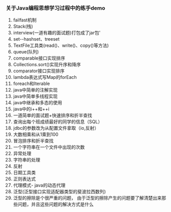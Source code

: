 ### 关于Java编程思想学习过程中的练手demo
1. failfast机制
2. Stack(栈)
3. interview(一道有趣的面试题)打包成了jar包'
4. set--hashset、treeset
5. TextFile工具类(read()、write()、copy()等方法)
6. queue(队列)
7. comparable接口实现排序
8. Collections.sort()实现升序和降序
9. comparator接口实现排序
10. lambda表达式写Map的forEach
11. foreach和Iterable
12. java中简单的注解实现
13. java中简单多线程实现
14. java中继承和多态的使用
15. java中的i++和++i
16. 一道简单的面试题+快速排序和折半查找
17. 查询出每个班成绩最好的同学的信息（SQL）
18. jdbc的参数改为从配置文件拿取（io,反射）
19. 大数相乘和从1乘到100
20. 冒泡排序和折半查找
21. 一个字符串在一个文件中出现的次数
22. 异常处理
23. 字符串的处理
24. 反射
25. 日期工具类
26. 正则表达式
27. 代理模式- java的动态代理
28. 泛型(泛型接口实现适配器类型的斐波拉西数列)
29. 泛型的擦除是个很严重的问题，
由于泛型的擦除产生的问题要了解清楚出来那些问题，并且这些问题的解决方式是什么